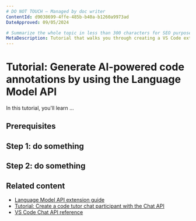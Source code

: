 ```yaml
---
# DO NOT TOUCH — Managed by doc writer
ContentId: d9038699-4ffe-485b-b40a-b1260a9973ad
DateApproved: 09/05/2024

# Summarize the whole topic in less than 300 characters for SEO purpose
MetaDescription: Tutorial that walks you through creating a VS Code extension that uses the Language Model API to generate AI-powered code annotations.
---
```


# Tutorial: Generate AI-powered code annotations by using the Language Model API

In this tutorial, you'll learn ...

## Prerequisites

## Step 1: do something

## Step 2: do something

## Related content

- [Language Model API extension guide](/api/extension-guides/language-model.md)
- [Tutorial: Create a code tutor chat participant with the Chat API](/api/extension-guides/chat-tutorial.md)
- [VS Code Chat API reference](/api/extension-guides/chat.md)
